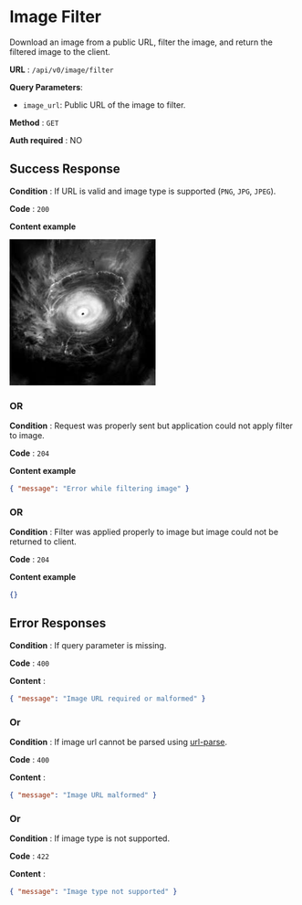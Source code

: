 # Image Filter

Download an image from a public URL, filter the image, and return the filtered image to the client.

**URL** : `/api/v0/image/filter`

**Query Parameters**:

- `image_url`: Public URL of the image to filter.

**Method** : `GET`

**Auth required** : NO

## Success Response

**Condition** : If URL is valid and image type is supported (`PNG`, `JPG`, `JPEG`).

**Code** : `200`

**Content example**

![Filtered Image](filtered.jpg "Filtered Image")

### OR

**Condition** : Request was properly sent but application could not apply filter to image.

**Code** : `204`

**Content example**

```json
{ "message": "Error while filtering image" }
```

### OR

**Condition** : Filter was applied properly to image but image could not be returned to client.

**Code** : `204`

**Content example**

```json
{}
```

## Error Responses

**Condition** : If query parameter is missing.

**Code** : `400`

**Content** :

```json
{ "message": "Image URL required or malformed" }
```

### Or

**Condition** : If image url cannot be parsed using [url-parse](https://www.npmjs.com/package/url-parse).

**Code** : `400`

**Content** :

```json
{ "message": "Image URL malformed" }
```

### Or

**Condition** : If image type is not supported.

**Code** : `422`

**Content** :

```json
{ "message": "Image type not supported" }
```
